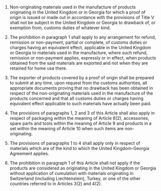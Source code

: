 1.	Non-originating materials used in the manufacture of products originating in the United Kingdom or in Georgia for which a proof of origin is issued or made out in accordance with the provisions of Title V shall not be subject in the United Kingdom or Georgia to drawback of, or exemption from, customs duties of whatever kind.

2.	The prohibition in paragraph 1 shall apply to any arrangement for refund, remission or non-payment, partial or complete, of customs duties or charges having an equivalent effect, applicable in the United Kingdom or Georgia to materials used in the manufacture, where such refund, remission or non-payment applies, expressly or in effect, when products obtained from the said materials are exported and not when they are retained for home use there.

3.	The exporter of products covered by a proof of origin shall be prepared to submit at any time, upon request from the customs authorities, all appropriate documents proving that no drawback has been obtained in respect of the non-originating materials used in the manufacture of the products concerned and that all customs duties or charges having equivalent effect applicable to such materials have actually been paid.

4.	The provisions of paragraphs 1, 2 and 3 of this Article shall also apply in respect of packaging within the meaning of Article 8(2), accessories, spare parts and tools within the meaning of Article 9 and products in a set within the meaning of Article 10 when such items are non-originating.

5.	The provisions of paragraphs 1 to 4 shall apply only in respect of materials which are of the kind to which the United Kingdom-Georgia Agreement applies. 

6.	The prohibition in paragraph 1 of this Article shall not apply if the products are considered as originating in the United Kingdom or Georgia without application of cumulation with materials originating in Switzerland (including Liechtenstein), Turkey, or one of the other countries referred to in Articles 3(2) and 4(2).

